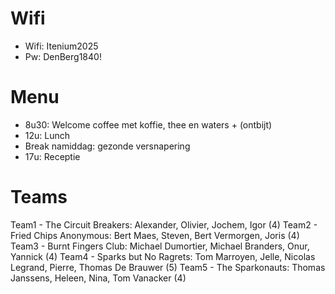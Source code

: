 Wifi
====

- Wifi: Itenium2025
- Pw: DenBerg1840!

Menu
====

- 8u30: Welcome coffee met koffie, thee en waters + (ontbijt)
- 12u: Lunch
- Break namiddag: gezonde versnapering
- 17u: Receptie


Teams
=====

Team1 - The Circuit Breakers: Alexander, Olivier, Jochem, Igor (4)
Team2 - Fried Chips Anonymous: Bert Maes, Steven, Bert Vermorgen, Joris (4)
Team3 - Burnt Fingers Club: Michael Dumortier, Michael Branders, Onur, Yannick (4)
Team4 - Sparks but No Ragrets: Tom Marroyen, Jelle, Nicolas Legrand, Pierre, Thomas De Brauwer (5)
Team5 - The Sparkonauts: Thomas Janssens, Heleen, Nina, Tom Vanacker (4)
